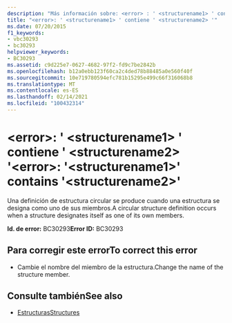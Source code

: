 ```yaml
---
description: "Más información sobre: <error> : ' <structurename1> ' contiene ' <structurename2> '"
title: "<error>: ' <structurename1> ' contiene ' <structurename2> '"
ms.date: 07/20/2015
f1_keywords:
- vbc30293
- bc30293
helpviewer_keywords:
- BC30293
ms.assetid: c9d225e7-0627-4682-97f2-fd9c7be2842b
ms.openlocfilehash: b12a0ebb123f60ca2c4ded78b88485a0e560f40f
ms.sourcegitcommit: 10e719780594efc781b15295e499c66f316068b8
ms.translationtype: MT
ms.contentlocale: es-ES
ms.lasthandoff: 02/14/2021
ms.locfileid: "100432314"
---
```

# <a name="error-structurename1-contains-structurename2"></a><span data-ttu-id="56cab-103">\<error>: ' \<structurename1> ' contiene ' \<structurename2> '</span><span class="sxs-lookup"><span data-stu-id="56cab-103">\<error>: '\<structurename1>' contains '\<structurename2>'</span></span>

<span data-ttu-id="56cab-104">Una definición de estructura circular se produce cuando una estructura se designa como uno de sus miembros.</span><span class="sxs-lookup"><span data-stu-id="56cab-104">A circular structure definition occurs when a structure designates itself as one of its own members.</span></span>  
  
 <span data-ttu-id="56cab-105">**Id. de error:** BC30293</span><span class="sxs-lookup"><span data-stu-id="56cab-105">**Error ID:** BC30293</span></span>  
  
## <a name="to-correct-this-error"></a><span data-ttu-id="56cab-106">Para corregir este error</span><span class="sxs-lookup"><span data-stu-id="56cab-106">To correct this error</span></span>  
  
- <span data-ttu-id="56cab-107">Cambie el nombre del miembro de la estructura.</span><span class="sxs-lookup"><span data-stu-id="56cab-107">Change the name of the structure member.</span></span>  
  
## <a name="see-also"></a><span data-ttu-id="56cab-108">Consulte también</span><span class="sxs-lookup"><span data-stu-id="56cab-108">See also</span></span>

- [<span data-ttu-id="56cab-109">Estructuras</span><span class="sxs-lookup"><span data-stu-id="56cab-109">Structures</span></span>](../programming-guide/language-features/data-types/structures.md)

